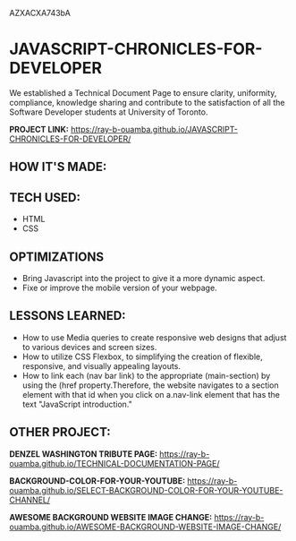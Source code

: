 AZXACXA743bA

# JAVASCRIPT-CHRONICLES-FOR-DEVELOPER
We established a Technical Document Page to ensure clarity, uniformity, compliance, knowledge sharing and contribute to the satisfaction of all the Software Developer students at University of Toronto.

**PROJECT LINK:** https://ray-b-ouamba.github.io/JAVASCRIPT-CHRONICLES-FOR-DEVELOPER/

## HOW IT'S MADE:
## TECH USED:
* HTML
* CSS

## OPTIMIZATIONS

* Bring Javascript into the project to give it a more dynamic aspect.
* Fixe or improve the mobile version of your webpage.

## LESSONS LEARNED:
* How to use Media queries to create responsive web designs that adjust to various devices and screen sizes. 
* How to utilize CSS Flexbox, to simplifying the creation of flexible, responsive, and visually appealing layouts.
* How to link each (nav bar link) to the appropriate (main-section) by using the (href property.Therefore, the website navigates to a section element with that id when you click on a.nav-link
   element that has the text "JavaScript introduction."

## OTHER PROJECT:
**DENZEL WASHINGTON TRIBUTE PAGE:**
https://ray-b-ouamba.github.io/TECHNICAL-DOCUMENTATION-PAGE/

**BACKGROUND-COLOR-FOR-YOUR-YOUTUBE:**
https://ray-b-ouamba.github.io/SELECT-BACKGROUND-COLOR-FOR-YOUR-YOUTUBE-CHANNEL/

**AWESOME BACKGROUND WEBSITE IMAGE CHANGE:**
https://ray-b-ouamba.github.io/AWESOME-BACKGROUND-WEBSITE-IMAGE-CHANGE/

